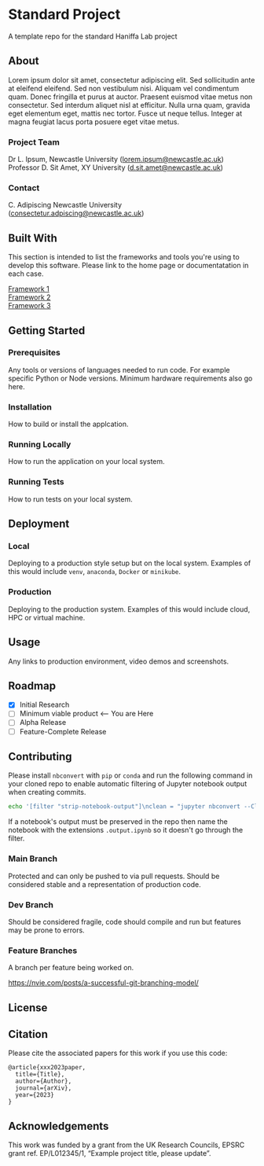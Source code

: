 # Standard Project

A template repo for the standard Haniffa Lab project

## About

Lorem ipsum dolor sit amet, consectetur adipiscing elit. Sed sollicitudin ante at eleifend eleifend. Sed non vestibulum nisi. Aliquam vel condimentum quam. Donec fringilla et purus at auctor. Praesent euismod vitae metus non consectetur. Sed interdum aliquet nisl at efficitur. Nulla urna quam, gravida eget elementum eget, mattis nec tortor. Fusce ut neque tellus. Integer at magna feugiat lacus porta posuere eget vitae metus.

### Project Team

Dr L. Ipsum, Newcastle University ([lorem.ipsum@newcastle.ac.uk](mailto:lorem.ipsum@newcastle.ac.uk))  
Professor D. Sit Amet, XY University ([d.sit.amet@newcastle.ac.uk](mailto:d.sit.amet@example.com))

### Contact

C. Adipiscing
Newcastle University  
([consectetur.adpiscing@newcastle.ac.uk](mailto:consectetur.adpiscing@newcastle.ac.uk))

## Built With

This section is intended to list the frameworks and tools you're using to develop this software. Please link to the home page or documentatation in each case.

[Framework 1](https://something.com)  
[Framework 2](https://something.com)  
[Framework 3](https://something.com)

## Getting Started

### Prerequisites

Any tools or versions of languages needed to run code. For example specific Python or Node versions. Minimum hardware requirements also go here.

### Installation

How to build or install the applcation.

### Running Locally

How to run the application on your local system.

### Running Tests

How to run tests on your local system.

## Deployment

### Local

Deploying to a production style setup but on the local system. Examples of this would include `venv`, `anaconda`, `Docker` or `minikube`.

### Production

Deploying to the production system. Examples of this would include cloud, HPC or virtual machine.

## Usage

Any links to production environment, video demos and screenshots.

## Roadmap

- [x] Initial Research
- [ ] Minimum viable product <-- You are Here
- [ ] Alpha Release
- [ ] Feature-Complete Release

## Contributing

Please install `nbconvert` with `pip` or `conda` and run the following command in your cloned repo to enable automatic filtering of Jupyter notebook output when creating commits.

```sh
echo '[filter "strip-notebook-output"]\nclean = "jupyter nbconvert --ClearOutputPreprocessor.enabled=True --ClearMetadataPreprocessor.enabled=True --to=notebook --stdin --stdout --log-level=ERROR"' >> .git/config
```

If a notebook's output must be preserved in the repo then name the notebook with the extensions `.output.ipynb` so it doesn't go through the filter.

### Main Branch

Protected and can only be pushed to via pull requests. Should be considered stable and a representation of production code.

### Dev Branch

Should be considered fragile, code should compile and run but features may be prone to errors.

### Feature Branches

A branch per feature being worked on.

https://nvie.com/posts/a-successful-git-branching-model/

## License

## Citation

Please cite the associated papers for this work if you use this code:

```
@article{xxx2023paper,
  title={Title},
  author={Author},
  journal={arXiv},
  year={2023}
}
```

## Acknowledgements

This work was funded by a grant from the UK Research Councils, EPSRC grant ref. EP/L012345/1, “Example project title, please update”.
